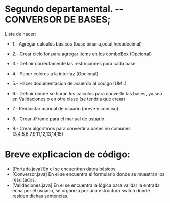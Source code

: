 # Segundo departamental. --CONVERSOR DE BASES;
Lista de hacer:
- 1.- Agregar calculos básicos (base binaria,octal,hexadecimal)

- 2.- Crear ciclo for para agregar items en los comboBox (Opcional)

- 3.- Definir correctamente las restricciones para cada base

-  4.- Poner colores a la interfaz (Opcional)

- 5.- Hacer documentacion de acuerdo al código (UML)

- 6.- Definir donde se haran los calculos para convertir las bases, ya sea en Validaciones o en otra clase (se tendria que crear)

- 7.- Redacctar manual de usuario (breve y conciso)

- 8.- Crear JFrame para el manual de usuario

- 9.- Crear algoritmos para convertir a bases no comunes (3,4,5,6,7,9,11,12,13,14,15)
# Breve explicacion de código:
- [Portada.java] En el se encuentran datos básicos.
- [Conversor.java] En el se encuentra el formulario donde se muestran los resultados.
- [Validaciones.java] En el se encuentra la lógica para validar la entrada echa por el usuario, se organiza por una estructura switch donde residen dichas sentencias.
